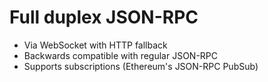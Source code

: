 # Full duplex JSON-RPC

 - Via WebSocket with HTTP fallback
 - Backwards compatible with regular JSON-RPC
 - Supports subscriptions (Ethereum's JSON-RPC PubSub)
